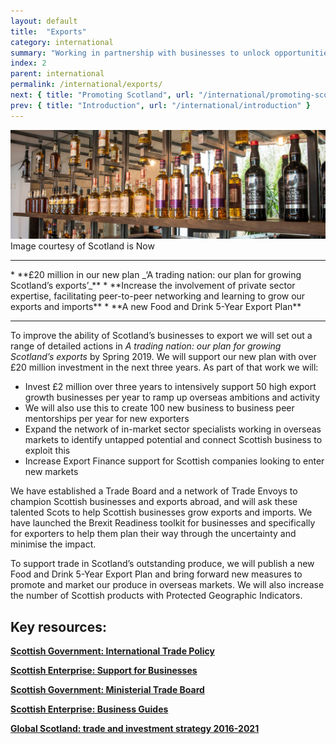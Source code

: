 ```yaml
---
layout: default
title:  "Exports"
category: international
summary: "Working in partnership with businesses to unlock opportunities for trade."
index: 2
parent: international
permalink: /international/exports/
next: { title: "Promoting Scotland", url: "/international/promoting-scotland/" }
prev: { title: "Introduction", url: "/international/introduction" }
---
```

![A shelf of whisky](/assets/images/pageimages/international.1.jpg)
Image courtesy of Scotland is Now
<br>
<hr>
* **£20 million in our new plan _‘A trading nation: our plan for growing Scotland’s exports’_**
* **Increase the involvement of private sector expertise, facilitating peer-to-peer networking and learning to grow our exports and imports**
* **A new Food and Drink 5-Year Export Plan**

<hr>

To improve the ability of Scotland’s businesses to export we will set out a range of detailed actions in _A trading nation: our plan for growing Scotland’s exports_ by Spring 2019.  We will support our new plan with over £20 million investment in the next three years.  As part of that work we will:
* Invest £2 million over three years to intensively support 50 high export growth businesses per year to ramp up overseas ambitions and activity
* We will also use this to create 100 new business to business peer mentorships per year for new exporters
* Expand the network of in-market sector specialists working in overseas markets to identify untapped potential and connect Scottish business to exploit this
* Increase Export Finance support for Scottish companies looking to enter new markets

We have established a Trade Board and a network of Trade Envoys to champion Scottish businesses and exports abroad, and will ask these talented Scots to help Scottish businesses grow exports and imports. We have launched the Brexit Readiness toolkit for businesses and specifically for exporters to help them plan their way through the uncertainty and minimise the impact.

To support trade in Scotland’s outstanding produce, we will publish a new Food and Drink 5-Year Export Plan and bring forward new measures to promote and market our produce in overseas markets.  We will also increase the number of Scottish products with Protected Geographic Indicators.


## Key resources:
**[Scottish Government: International Trade Policy](https://beta.gov.scot/policies/international-trade-and-investment/latest/)**  

**[Scottish Enterprise: Support for Businesses](https://www.scottish-enterprise.com/support-for-businesses/exports-and-international-markets)**  

**[Scottish Government: Ministerial Trade Board](https://beta.gov.scot/groups/ministerial-trade-board/)**  

**[Scottish Enterprise: Business Guides](https://www.scottish-enterprise.com/learning-zone/business-guides-and-webinars/components-folder/business-guides-and-webinar-listing/prepare-for-brexit-toolkit)**

**[Global Scotland: trade and investment strategy 2016-2021](https://beta.gov.scot/publications/global-scotland-scotlands-trade-investment-strategy-2016-2021/pages/1/)**